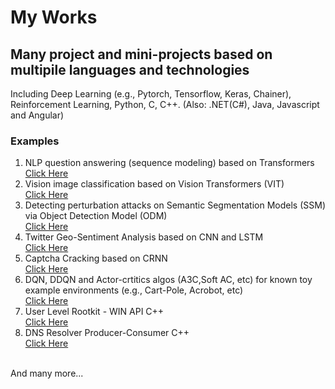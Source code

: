# My Works
## Many project and mini-projects based on multipile languages and technologies
Including Deep Learning (e.g., Pytorch, Tensorflow, Keras, Chainer), Reinforcement Learning, Python, C, C++.
(Also: .NET(C#), Java, Javascript and Angular)
### Examples
1. NLP question answering (sequence modeling) based on Transformers <br> 
[Click Here](https://github.com/orel1212/MyWorks/tree/main/Deep%20Learning/Transformers/NLP_Sequence_modeling_Original_Transformer) <br>
2. Vision image classification based on Vision Transformers (VIT) <br>
[Click Here](https://github.com/orel1212/MyWorks/tree/main/Deep%20Learning/Transformers/Vision_ViT_Transformer_Image_classification) <br>
3. Detecting perturbation attacks on Semantic Segmentation Models (SSM) via Object Detection Model (ODM) <br>
[Click Here](https://github.com/orel1212/MyWorks/tree/main/Deep%20Learning/SSM%20ODM) <br>
4. Twitter Geo-Sentiment Analysis based on CNN and LSTM <br>
[Click Here](https://github.com/orel1212/MyWorks/tree/main/WEB%20(%2BDL)/Deep%20Learning%20%2B%20Angular%20%2B%20Flask/GeoSentiment%20Analysis) <br>
5. Captcha Cracking based on CRNN <br>
[Click Here](https://github.com/orel1212/MyWorks/tree/main/Deep%20Learning/CaptchaCracking) <br>
6. DQN, DDQN and Actor-crtitics algos (A3C,Soft AC, etc) for known toy example environments (e.g., Cart-Pole, Acrobot, etc)<br>
[Click Here](https://github.com/orel1212/MyWorks/tree/main/Reinforcement%20Learning) <br>
7. User Level Rootkit - WIN API C++<br>
[Click Here](https://github.com/orel1212/MyWorks/tree/main/CPP/UserlevelRootKit) <br>
8. DNS Resolver Producer-Consumer C++<br>
[Click Here](https://github.com/orel1212/MyWorks/tree/main/CPP/DNSProducerConsumer) <br>
<br>
And many more...
 
